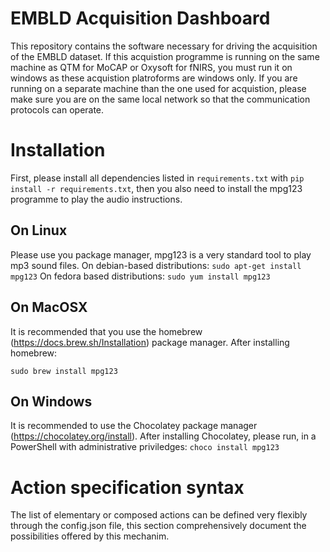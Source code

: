 # EMBLD Acquisition Dashboard

This repository contains the software necessary for driving the acquisition of the EMBLD dataset. If this acquistion programme is running on the same machine as QTM for MoCAP or Oxysoft for fNIRS, you must run it on windows as these acquistion platroforms are windows only. 
If you are running on a separate machine than the one used for acquistion, please make sure you are on the same local network so that the communication protocols can operate. 

# Installation
First, please install all dependencies listed in `requirements.txt` with `pip install -r requirements.txt`, then you also need to install the mpg123 programme to play the audio instructions. 

## On Linux
Please use you package manager, mpg123 is a very standard tool to play mp3 sound files. 
On debian-based distributions: `sudo apt-get install mpg123`
On fedora based distributions: `sudo yum install mpg123`

## On MacOSX 
It is recommended that you use the homebrew (https://docs.brew.sh/Installation) package manager. After installing homebrew:

`sudo brew install mpg123`

## On Windows
It is recommended to use the Chocolatey package manager (https://chocolatey.org/install). After installing Chocolatey, please run, in a PowerShell with administrative priviledges:
`choco install mpg123`

# Action specification syntax 
The list of elementary or composed actions can be defined very flexibly through the config.json file, this section comprehensively document the possibilities offered by this mechanim. 

